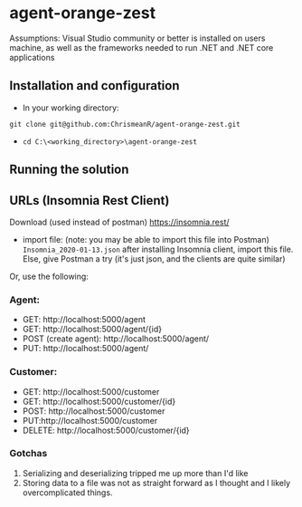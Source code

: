 # agent-orange-zest
Assumptions: 
Visual Studio community or better is installed on users machine, as well as the frameworks needed to run .NET and .NET core applications



## Installation and configuration
- In your working directory: 
```
git clone git@github.com:ChrismeanR/agent-orange-zest.git
```
- `cd C:\<working_directory>\agent-orange-zest`

## Running the solution

## URLs (Insomnia Rest Client)
Download (used instead of postman) https://insomnia.rest/ 
- import file: (note: you may be able to import this file into Postman)
`Insomnia_2020-01-13.json` after installing Insomnia client, import this file. Else, give Postman a try (it's just json, and the clients are quite similar)

Or, use the following:

### Agent: 
- GET: http://localhost:5000/agent
- GET: http://localhost:5000/agent/{id}
- POST (create agent): http://localhost:5000/agent/
- PUT: http://localhost:5000/agent/

### Customer:
- GET: http://localhost:5000/customer
- GET: http://localhost:5000/customer/{id}
- POST: http://localhost:5000/customer
- PUT:http://localhost:5000/customer
- DELETE: http://localhost:5000/customer/{id}


### Gotchas
1. Serializing and deserializing tripped me up more than I'd like
2. Storing data to a file was not as straight forward as I thought and I likely overcomplicated things.

